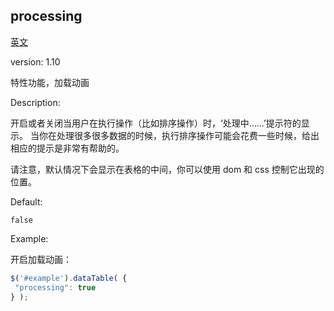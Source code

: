 

## processing

[英文](https://datatables.net/reference/option/processing "原链接")

version: 1.10

特性功能，加载动画

Description:

开启或者关闭当用户在执行操作（比如排序操作）时，‘处理中……’提示符的显示。
当你在处理很多很多数据的时候，执行排序操作可能会花费一些时候，给出相应的提示是非常有帮助的。

请注意，默认情况下会显示在表格的中间，你可以使用 dom 和 css 控制它出现的位置。

Default:

`false`

Example:

开启加载动画：

  ```javascript
 $('#example').dataTable( {
   "processing": true
 } );
  ```